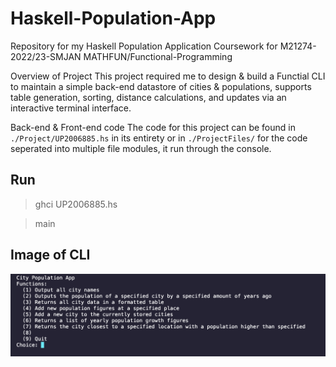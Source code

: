 # Haskell-Population-App
Repository for my Haskell Population Application Coursework for M21274-2022/23-SMJAN MATHFUN/Functional-Programming

Overview of Project
This project required me to design & build a Functial CLI to maintain a simple back-end datastore of cities & populations, supports table generation, sorting, distance calculations, and updates via an interactive terminal interface.


Back-end & Front-end code
The code for this project can be found in ```./Project/UP2006885.hs``` in its entirety or in ```./ProjectFiles/``` for the code seperated into multiple file modules, it run through the console.

## Run
> ghci UP2006885.hs

> main

## Image of CLI
![CLI](Img/Main.png)